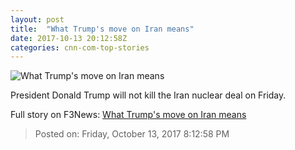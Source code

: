 ```yaml
---
layout: post
title:  "What Trump's move on Iran means"
date: 2017-10-13 20:12:58Z
categories: cnn-com-top-stories
---
```


![What Trump's move on Iran means](http://i2.cdn.cnn.com/cnnnext/dam/assets/171012125507-02-trump-health-care-1012-super-tease.jpg)

President Donald Trump will not kill the Iran nuclear deal on Friday.


Full story on F3News: [What Trump's move on Iran means](http://www.f3nws.com/n/k2ujzE)

> Posted on: Friday, October 13, 2017 8:12:58 PM
